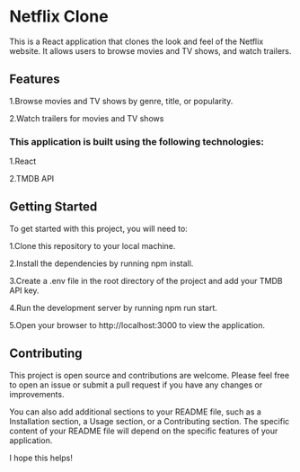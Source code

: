# Netflix Clone
This is a React application that clones the look and feel of the Netflix website. It allows users to browse movies and TV shows, and watch trailers.

## Features
1.Browse movies and TV shows by genre, title, or popularity.

2.Watch trailers for movies and TV shows

### This application is built using the following technologies:
1.React

2.TMDB API

## Getting Started
To get started with this project, you will need to:

1.Clone this repository to your local machine.

2.Install the dependencies by running npm install.

3.Create a .env file in the root directory of the project and add your TMDB API key.

4.Run the development server by running npm run start.

5.Open your browser to http://localhost:3000 to view the application.


## Contributing
This project is open source and contributions are welcome. Please feel free to open an issue or submit a pull request if you have any changes or improvements.

You can also add additional sections to your README file, such as a Installation section, a Usage section, or a Contributing section. The specific content of your README file will depend on the specific features of your application.

I hope this helps!
